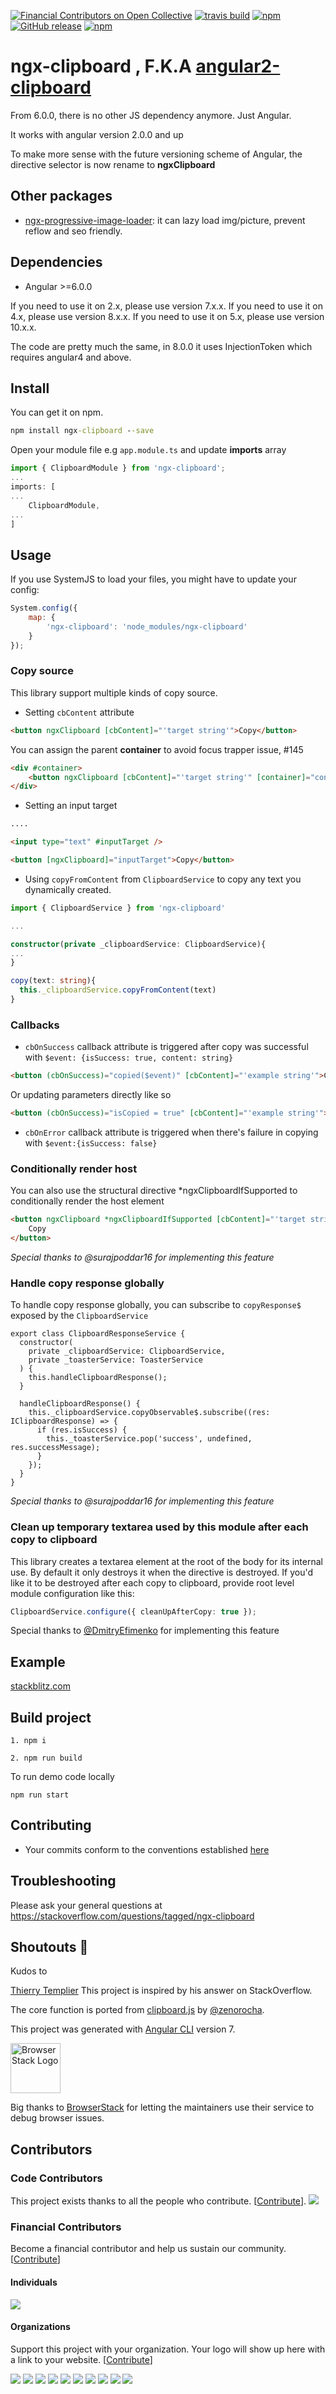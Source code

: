 [![Financial Contributors on Open Collective](https://opencollective.com/ngx-clipboard/all/badge.svg?label=financial+contributors)](https://opencollective.com/ngx-clipboard) [![travis build](https://img.shields.io/travis/maxisam/ngx-clipboard.svg?style=flat-square)](https://travis-ci.org/maxisam/ngx-clipboard)
[![npm](https://img.shields.io/npm/dt/ngx-clipboard.svg?style=flat-square)](https://www.npmjs.com/package/ngx-clipboard)
[![GitHub release](https://img.shields.io/github/release/maxisam/ngx-clipboard.svg?style=flat-square)](https://github.com/maxisam/ngx-clipboard/releases)
[![npm](https://img.shields.io/npm/l/ngx-clipboard.svg?style=flat-square)]()

# ngx-clipboard , F.K.A [angular2-clipboard](https://www.npmjs.com/package/angular2-clipboard)

From 6.0.0, there is no other JS dependency anymore. Just Angular.

It works with angular version 2.0.0 and up

To make more sense with the future versioning scheme of Angular, the directive selector is now rename to **ngxClipboard**

## Other packages

-   [ngx-progressive-image-loader](https://github.com/maxisam/ngx-progressive-image-loader): it can lazy load img/picture, prevent reflow and seo friendly.

## Dependencies

-   Angular >=6.0.0

If you need to use it on 2.x, please use version 7.x.x.
If you need to use it on 4.x, please use version 8.x.x.
If you need to use it on 5.x, please use version 10.x.x.

The code are pretty much the same, in 8.0.0 it uses InjectionToken which requires angular4 and above.

## Install

You can get it on npm.

```bat
npm install ngx-clipboard --save
```

Open your module file e.g `app.module.ts` and update **imports** array

```ts
import { ClipboardModule } from 'ngx-clipboard';
...
imports: [
...
    ClipboardModule,
...
]
```

## Usage

If you use SystemJS to load your files, you might have to update your config:

```js
System.config({
    map: {
        'ngx-clipboard': 'node_modules/ngx-clipboard'
    }
});
```

### Copy source

This library support multiple kinds of copy source.

-   Setting `cbContent` attribute

```html
<button ngxClipboard [cbContent]="'target string'">Copy</button>
```

You can assign the parent **container** to avoid focus trapper issue, #145

```html
<div #container>
    <button ngxClipboard [cbContent]="'target string'" [container]="container">Copy</button>
</div>
```

-   Setting an input target

```html
....

<input type="text" #inputTarget />

<button [ngxClipboard]="inputTarget">Copy</button>
```

-   Using `copyFromContent` from `ClipboardService` to copy any text you dynamically created.

```ts
import { ClipboardService } from 'ngx-clipboard'

...

constructor(private _clipboardService: ClipboardService){
...
}

copy(text: string){
  this._clipboardService.copyFromContent(text)
}
```

### Callbacks

-   `cbOnSuccess` callback attribute is triggered after copy was successful with `$event: {isSuccess: true, content: string}`

```html
<button (cbOnSuccess)="copied($event)" [cbContent]="'example string'">Copied</button>
```

Or updating parameters directly like so

```html
<button (cbOnSuccess)="isCopied = true" [cbContent]="'example string'">Copied</button>
```

-   `cbOnError` callback attribute is triggered when there's failure in copying with `$event:{isSuccess: false}`

### Conditionally render host

You can also use the structural directive \*ngxClipboardIfSupported to conditionally render the host element

```html
<button ngxClipboard *ngxClipboardIfSupported [cbContent]="'target string'" (cbOnSuccess)="isCopied = true">
    Copy
</button>
```

_Special thanks to @surajpoddar16 for implementing this feature_

### Handle copy response globally

To handle copy response globally, you can subscribe to `copyResponse$` exposed by the `ClipboardService`

```
export class ClipboardResponseService {
  constructor(
    private _clipboardService: ClipboardService,
    private _toasterService: ToasterService
  ) {
    this.handleClipboardResponse();
  }

  handleClipboardResponse() {
    this._clipboardService.copyObservable$.subscribe((res: IClipboardResponse) => {
      if (res.isSuccess) {
        this._toasterService.pop('success', undefined, res.successMessage);
      }
    });
  }
}
```

_Special thanks to @surajpoddar16 for implementing this feature_

### Clean up temporary textarea used by this module after each copy to clipboard

This library creates a textarea element at the root of the body for its internal use. By default it only destroys it when the directive is destroyed. If you'd like it to be destroyed after each copy to clipboard, provide root level module configuration like this:

```ts
ClipboardService.configure({ cleanUpAfterCopy: true });
```

Special thanks to [@DmitryEfimenko](https://github.com/DmitryEfimenko) for implementing this feature

## Example

[stackblitz.com](https://stackblitz.com/github/maxisam/ngx-clipboard)

## Build project

```
1. npm i

2. npm run build
```

To run demo code locally

`npm run start`

## Contributing

-   Your commits conform to the conventions established [here](https://github.com/conventional-changelog/conventional-changelog-angular/blob/master/convention.md)

## Troubleshooting

Please ask your general questions at https://stackoverflow.com/questions/tagged/ngx-clipboard

## Shoutouts 🙏

Kudos to

[Thierry Templier](http://stackoverflow.com/a/36330518/667767) This project is inspired by his answer on StackOverflow.

The core function is ported from [clipboard.js](http://zenorocha.github.io/clipboard.js/) by [@zenorocha](https://twitter.com/zenorocha).

This project was generated with [Angular CLI](https://github.com/angular/angular-cli) version 7.

<img src="https://www.browserstack.com/images/layout/browserstack-logo-600x315.png" height="80" title="BrowserStack Logo" alt="BrowserStack Logo" />

Big thanks to [BrowserStack](https://www.browserstack.com) for letting the maintainers use their service to debug browser issues.

## Contributors

### Code Contributors

This project exists thanks to all the people who contribute. [[Contribute](CONTRIBUTING.md)].
<a href="https://github.com/maxisam/ngx-clipboard/graphs/contributors"><img src="https://opencollective.com/ngx-clipboard/contributors.svg?width=890&button=false" /></a>

### Financial Contributors

Become a financial contributor and help us sustain our community. [[Contribute](https://opencollective.com/ngx-clipboard/contribute)]

#### Individuals

<a href="https://opencollective.com/ngx-clipboard"><img src="https://opencollective.com/ngx-clipboard/individuals.svg?width=890"></a>

#### Organizations

Support this project with your organization. Your logo will show up here with a link to your website. [[Contribute](https://opencollective.com/ngx-clipboard/contribute)]

<a href="https://opencollective.com/ngx-clipboard/organization/0/website"><img src="https://opencollective.com/ngx-clipboard/organization/0/avatar.svg"></a>
<a href="https://opencollective.com/ngx-clipboard/organization/1/website"><img src="https://opencollective.com/ngx-clipboard/organization/1/avatar.svg"></a>
<a href="https://opencollective.com/ngx-clipboard/organization/2/website"><img src="https://opencollective.com/ngx-clipboard/organization/2/avatar.svg"></a>
<a href="https://opencollective.com/ngx-clipboard/organization/3/website"><img src="https://opencollective.com/ngx-clipboard/organization/3/avatar.svg"></a>
<a href="https://opencollective.com/ngx-clipboard/organization/4/website"><img src="https://opencollective.com/ngx-clipboard/organization/4/avatar.svg"></a>
<a href="https://opencollective.com/ngx-clipboard/organization/5/website"><img src="https://opencollective.com/ngx-clipboard/organization/5/avatar.svg"></a>
<a href="https://opencollective.com/ngx-clipboard/organization/6/website"><img src="https://opencollective.com/ngx-clipboard/organization/6/avatar.svg"></a>
<a href="https://opencollective.com/ngx-clipboard/organization/7/website"><img src="https://opencollective.com/ngx-clipboard/organization/7/avatar.svg"></a>
<a href="https://opencollective.com/ngx-clipboard/organization/8/website"><img src="https://opencollective.com/ngx-clipboard/organization/8/avatar.svg"></a>
<a href="https://opencollective.com/ngx-clipboard/organization/9/website"><img src="https://opencollective.com/ngx-clipboard/organization/9/avatar.svg"></a>
